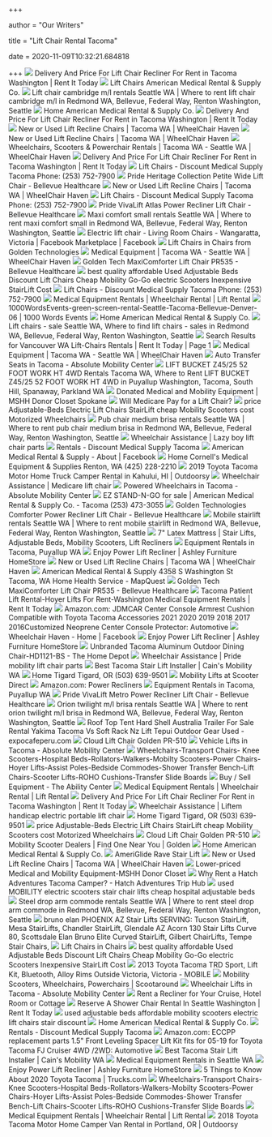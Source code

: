 +++
        
author = "Our Writers"
        
title = "Lift Chair Rental Tacoma"
        
date = 2020-11-09T10:32:21.684818
        
+++
[ ![](http://www.rentittoday.com/cmsAdmin/uploads/thumb/lift-chair_002_001_002_001_021.jpg)](http://www.rentittoday.com/cmsAdmin/uploads/thumb/lift-chair_002_001_002_001_021.jpg) Delivery And Price For Lift Chair Recliner For Rent in Tacoma Washington |  Rent It Today
[ ![](https://cdnmedia.endeavorsuite.com/images/organizations/42d545ee-d7b6-48b2-82d0-f45b2f697bdf/Lift%20Chairs.jpg?v=1441626283638?v=20191022103727)](https://cdnmedia.endeavorsuite.com/images/organizations/42d545ee-d7b6-48b2-82d0-f45b2f697bdf/Lift%20Chairs.jpg?v=1441626283638?v=20191022103727) Lift Chairs American Medical Rental & Supply Co.
[ ![](https://www.accessmedicalequipment.com/itemimages/3375.jpg)](https://www.accessmedicalequipment.com/itemimages/3375.jpg) Lift chair cambridge m/l rentals Seattle WA | Where to rent lift chair  cambridge m/l in Redmond WA, Bellevue, Federal Way, Renton Washington,  Seattle
[ ![](https://cdnmedia.endeavorsuite.com/images/corporate/webdesign/merchslides/liftchairs/56764c33-22c8-4460-9e59-cfe02a320474.jpg)](https://cdnmedia.endeavorsuite.com/images/corporate/webdesign/merchslides/liftchairs/56764c33-22c8-4460-9e59-cfe02a320474.jpg) Home American Medical Rental & Supply Co.
[ ![](https://www.rentittoday.com/cmsAdmin/uploads/thumb/Geri-Chair_002_002_001_002_001_021.jpg)](https://www.rentittoday.com/cmsAdmin/uploads/thumb/Geri-Chair_002_002_001_002_001_021.jpg) Delivery And Price For Lift Chair Recliner For Rent in Tacoma Washington |  Rent It Today
[ ![](http://wheelchairhaven.com/image/132734160.jpg)](http://wheelchairhaven.com/image/132734160.jpg) New or Used Lift Recline Chairs | Tacoma WA | WheelChair Haven
[ ![](http://wheelchairhaven.com/image/132734291.jpg)](http://wheelchairhaven.com/image/132734291.jpg) New or Used Lift Recline Chairs | Tacoma WA | WheelChair Haven
[ ![](http://wheelchairhaven.com/image/132731680.jpg)](http://wheelchairhaven.com/image/132731680.jpg) Wheelchairs, Scooters & Powerchair Rentals | Tacoma WA - Seattle WA |  WheelChair Haven
[ ![](https://www.rentittoday.com/cmsAdmin/uploads/thumb/Wheelchair_001_002_001_002_001_021.gif)](https://www.rentittoday.com/cmsAdmin/uploads/thumb/Wheelchair_001_002_001_002_001_021.gif) Delivery And Price For Lift Chair Recliner For Rent in Tacoma Washington |  Rent It Today
[ ![](https://www.discountmedicaltacoma.net/wp-content/uploads/2020/06/liftchairmonarch-300x300.jpg)](https://www.discountmedicaltacoma.net/wp-content/uploads/2020/06/liftchairmonarch-300x300.jpg) Lift Chairs - Discount Medical Supply Tacoma Phone: (253) 752-7900
[ ![](https://bellevuehealthcare.com/wp-content/uploads/LC-358PW-Stone.jpg)](https://bellevuehealthcare.com/wp-content/uploads/LC-358PW-Stone.jpg) Pride Heritage Collection Petite Wide Lift Chair - Bellevue Healthcare
[ ![](http://wheelchairhaven.com/image/132734292.jpg)](http://wheelchairhaven.com/image/132734292.jpg) New or Used Lift Recline Chairs | Tacoma WA | WheelChair Haven
[ ![](https://www.discountmedicaltacoma.net/wp-content/uploads/2020/06/liftchairsequence-300x168.gif)](https://www.discountmedicaltacoma.net/wp-content/uploads/2020/06/liftchairsequence-300x168.gif) Lift Chairs - Discount Medical Supply Tacoma Phone: (253) 752-7900
[ ![](https://bellevuehealthcare.com/wp-content/uploads/Atlas_Mushroom_Lifted.jpg)](https://bellevuehealthcare.com/wp-content/uploads/Atlas_Mushroom_Lifted.jpg) Pride VivaLift Atlas Power Recliner Lift Chair - Bellevue Healthcare
[ ![](https://www.accessmedicalequipment.com/itemimages/8045.jpg)](https://www.accessmedicalequipment.com/itemimages/8045.jpg) Maxi comfort small rentals Seattle WA | Where to rent maxi comfort small in  Redmond WA, Bellevue, Federal Way, Renton Washington, Seattle
[ ![](https://lookaside.fbsbx.com/lookaside/crawler/media/?media_id=939732626420243)](https://lookaside.fbsbx.com/lookaside/crawler/media/?media_id=939732626420243) Electric lift chair - Living Room Chairs - Wangaratta, Victoria | Facebook  Marketplace | Facebook
[ ![](https://cdnmedia.endeavorsuite.com/images/ThumbGenerator/Thumb.aspx?img=%2F%2Fcdnmedia.endeavorsuite.com%2Fimages%2Fcatalogs%2F357%2Fproducts%2Fdetail%2F3c87d1a2-1f98-480b-ad71-96dc11ce28fc.jpg&mw=700&mh=460&f=1&fz=1)](https://cdnmedia.endeavorsuite.com/images/ThumbGenerator/Thumb.aspx?img=%2F%2Fcdnmedia.endeavorsuite.com%2Fimages%2Fcatalogs%2F357%2Fproducts%2Fdetail%2F3c87d1a2-1f98-480b-ad71-96dc11ce28fc.jpg&mw=700&mh=460&f=1&fz=1) Lift Chairs in Chairs from Golden Technologies
[ ![](http://wheelchairhaven.com/image/132729196.jpg)](http://wheelchairhaven.com/image/132729196.jpg) Medical Equipment | Tacoma WA - Seattle WA | WheelChair Haven
[ ![](https://bellevuehealthcare.com/wp-content/uploads/MaxiComforter-anchor.jpg)](https://bellevuehealthcare.com/wp-content/uploads/MaxiComforter-anchor.jpg) Golden Tech MaxiComforter Lift Chair PR535 - Bellevue Healthcare
[ ![](http://www.aamcare.com/--Used-Lift-Chairs.jpg)](http://www.aamcare.com/--Used-Lift-Chairs.jpg) best quality affordable Used Adjustable Beds Discount Lift Chairs Cheap  Mobility Go-Go electric Scooters Inexpensive StairLift Cost
[ ![](https://www.discountmedicaltacoma.net/wp-content/uploads/2020/06/pridelc105-300x300.jpg)](https://www.discountmedicaltacoma.net/wp-content/uploads/2020/06/pridelc105-300x300.jpg) Lift Chairs - Discount Medical Supply Tacoma Phone: (253) 752-7900
[ ![](https://towsonmedicalequipment.com/wp-content/uploads/2014/08/LC-358XL-Lifted-9-05-223x300.jpg)](https://towsonmedicalequipment.com/wp-content/uploads/2014/08/LC-358XL-Lifted-9-05-223x300.jpg) Medical Equipment Rentals | Wheelchair Rental | Lift Rental
[ ![](https://1000wordsevents.com/wp-content/uploads/2018/02/1000WordsEvents-green-screen-rental-Seattle-Tacoma-Bellevue-Denver-06-300x200.jpg)](https://1000wordsevents.com/wp-content/uploads/2018/02/1000WordsEvents-green-screen-rental-Seattle-Tacoma-Bellevue-Denver-06-300x200.jpg) 1000WordsEvents-green-screen-rental-Seattle-Tacoma-Bellevue-Denver-06 |  1000 Words Events
[ ![](https://cdnmedia.endeavorsuite.com/images/ThumbGenerator/Thumb.aspx?img=http%3A%2F%2Fcdnmedia.endeavorsuite.com%2Fimages%2Fcatalogs%2F406%2Fproducts%2Fdetail%2Ffe509d56-6bb2-4fed-98ef-c1a96cdc6de3.jpg&mw=300&mh=197&f=1)](https://cdnmedia.endeavorsuite.com/images/ThumbGenerator/Thumb.aspx?img=http%3A%2F%2Fcdnmedia.endeavorsuite.com%2Fimages%2Fcatalogs%2F406%2Fproducts%2Fdetail%2Ffe509d56-6bb2-4fed-98ef-c1a96cdc6de3.jpg&mw=300&mh=197&f=1) Home American Medical Rental & Supply Co.
[ ![](https://www.accessmedicalequipment.com/itemimages/CAT25.jpg)](https://www.accessmedicalequipment.com/itemimages/CAT25.jpg) Lift chairs - sale Seattle WA, Where to find lift chairs - sales in Redmond  WA, Bellevue, Federal Way, Renton Washington, Seattle
[ ![](http://www.rentittoday.com/cmsAdmin/uploads/thumb/maxicomfort_48b04b4d13fd0.jpg)](http://www.rentittoday.com/cmsAdmin/uploads/thumb/maxicomfort_48b04b4d13fd0.jpg) Search Results for Vancouver WA Lift-Chairs Rentals | Rent It Today | Page 1
[ ![](http://wheelchairhaven.com/image/132730704.jpg)](http://wheelchairhaven.com/image/132730704.jpg) Medical Equipment | Tacoma WA - Seattle WA | WheelChair Haven
[ ![](https://dealerimages.dealereprocess.com/image/upload/c_limit,dpr_auto/323634)](https://dealerimages.dealereprocess.com/image/upload/c_limit,dpr_auto/323634) Auto Transfer Seats in Tacoma - Absolute Mobility Center
[ ![](https://www.buncerental.com/itemimages/13524.jpg)](https://www.buncerental.com/itemimages/13524.jpg) LIFT BUCKET Z45/25 52 FOOT WORK HT 4WD Rentals Tacoma WA, Where to Rent LIFT  BUCKET Z45/25 52 FOOT WORK HT 4WD in Puyallup Washington, Tacoma, South  Hill, Spanaway, Parkland WA
[ ![](https://mshhdonorclosetspokane.org/wp-content/uploads/2019/01/20190128_085015.jpg)](https://mshhdonorclosetspokane.org/wp-content/uploads/2019/01/20190128_085015.jpg) Donated Medical and Mobility Equipment | MSHH Donor Closet Spokane
[ ![](https://uploads-ssl.webflow.com/5e57eb33765372f7d30e19f9/5e600e0834ad5de5a0905e23_MA-Will-Medicare-Pay-for-a-Lift-Chair.jpeg)](https://uploads-ssl.webflow.com/5e57eb33765372f7d30e19f9/5e600e0834ad5de5a0905e23_MA-Will-Medicare-Pay-for-a-Lift-Chair.jpeg) Will Medicare Pay for a Lift Chair?
[ ![](http://www.latexpedic.com/comforter.jpg)](http://www.latexpedic.com/comforter.jpg) price Adjustable-Beds Electric Lift Chairs StairLift cheap Mobility  Scooters cost Motorized Wheelchairs
[ ![](https://www.accessmedicalequipment.com/itemimages/5638-1.jpg)](https://www.accessmedicalequipment.com/itemimages/5638-1.jpg) Pub chair medium brisa rentals Seattle WA | Where to rent pub chair medium  brisa in Redmond WA, Bellevue, Federal Way, Renton Washington, Seattle
[ ![](https://wheelchairassistance.com/lift-chair/48.jpg)](https://wheelchairassistance.com/lift-chair/48.jpg) Wheelchair Assistance | Lazy boy lift chair parts
[ ![](https://www.discountmedicaltacoma.net/wp-content/uploads/2020/06/wheelchairimsgr.jpg)](https://www.discountmedicaltacoma.net/wp-content/uploads/2020/06/wheelchairimsgr.jpg) Rentals - Discount Medical Supply Tacoma
[ ![](https://lookaside.fbsbx.com/lookaside/crawler/media/?media_id=2703700619660961)](https://lookaside.fbsbx.com/lookaside/crawler/media/?media_id=2703700619660961) American Medical Rental & Supply - About | Facebook
[ ![](https://cdnmedia.endeavorsuite.com/images/corporate/webdesign/merchslides/liftchairs/liftchair.jpg)](https://cdnmedia.endeavorsuite.com/images/corporate/webdesign/merchslides/liftchairs/liftchair.jpg) Home Cornell's Medical Equipment & Supplies Renton, WA (425) 228-2210
[ ![](https://res.cloudinary.com/outdoorsy/image/upload/v1555465385/p/rentals/116397/images/yktykippjfpqy0ii7hi2.jpg)](https://res.cloudinary.com/outdoorsy/image/upload/v1555465385/p/rentals/116397/images/yktykippjfpqy0ii7hi2.jpg) 2019 Toyota Tacoma Motor Home Truck Camper Rental in Kahului, HI | Outdoorsy
[ ![](https://wheelchairassistance.com/lift-chair/18.jpg)](https://wheelchairassistance.com/lift-chair/18.jpg) Wheelchair Assistance | Medicare lift chair
[ ![](https://dealerimages.dealereprocess.com/image/upload/c_limit,dpr_auto/276792)](https://dealerimages.dealereprocess.com/image/upload/c_limit,dpr_auto/276792) Powered Wheelchairs in Tacoma - Absolute Mobility Center
[ ![](https://cdnmedia.endeavorsuite.com/images/catalogs/3095/products/display/00b35d63-cb17-4022-b96f-8daa4332695d.jpg)](https://cdnmedia.endeavorsuite.com/images/catalogs/3095/products/display/00b35d63-cb17-4022-b96f-8daa4332695d.jpg) EZ STAND-N-GO for sale | American Medical Rental & Supply Co. - Tacoma  (253) 473-3055
[ ![](https://bellevuehealthcare.com/wp-content/uploads/comforter-palo-180x180.jpg)](https://bellevuehealthcare.com/wp-content/uploads/comforter-palo-180x180.jpg) Golden Technologies Comforter Power Recliner Lift Chair - Bellevue  Healthcare
[ ![](https://www.accessmedicalequipment.com/itemimages/7925.jpg)](https://www.accessmedicalequipment.com/itemimages/7925.jpg) Mobile stairlift rentals Seattle WA | Where to rent mobile stairlift in  Redmond WA, Bellevue, Federal Way, Renton Washington, Seattle
[ ![](http://www.aamcare-electropedic.com/img/LiftChairs-880x156-w-text.png)](http://www.aamcare-electropedic.com/img/LiftChairs-880x156-w-text.png) 7" Latex Mattress | Stair Lifts, Adjustable Beds, Mobility Scooters, Lift  Recliners
[ ![](https://www.buncerental.com/images/tile-equipment-rentals.jpg)](https://www.buncerental.com/images/tile-equipment-rentals.jpg) Equipment Rentals in Tacoma, Puyallup WA
[ ![](https://ashleyfurniture.scene7.com/is/image/AshleyFurniture/2190212-10x8-CROP?$AFHS-PDP-Zoomed$)](https://ashleyfurniture.scene7.com/is/image/AshleyFurniture/2190212-10x8-CROP?$AFHS-PDP-Zoomed$) Enjoy Power Lift Recliner | Ashley Furniture HomeStore
[ ![](http://wheelchairhaven.com/image/132734294.jpg)](http://wheelchairhaven.com/image/132734294.jpg) New or Used Lift Recline Chairs | Tacoma WA | WheelChair Haven
[ ![](https://s3-media0.fl.yelpcdn.com/bphoto/nBUJGL-McHZLlyb1GJMuMQ/l.jpg)](https://s3-media0.fl.yelpcdn.com/bphoto/nBUJGL-McHZLlyb1GJMuMQ/l.jpg) American Medical Rental & Supply 4358 S Washington St Tacoma, WA Home  Health Service - MapQuest
[ ![](https://bellevuehealthcare.com/wp-content/uploads/MaxiComforter-CoffeeBean.jpg)](https://bellevuehealthcare.com/wp-content/uploads/MaxiComforter-CoffeeBean.jpg) Golden Tech MaxiComforter Lift Chair PR535 - Bellevue Healthcare
[ ![](https://www.rentittoday.com/cmsAdmin/uploads/thumb/electric-hoyer-lift_002_001_002_001_021.gif)](https://www.rentittoday.com/cmsAdmin/uploads/thumb/electric-hoyer-lift_002_001_002_001_021.gif) Tacoma Patient Lift Rental-Hoyer Lifts For Rent-Washington Medical  Equipment Rentals | Rent It Today
[ ![](https://images-na.ssl-images-amazon.com/images/I/71RfXsOYVYL._AC_SL1500_.jpg)](https://images-na.ssl-images-amazon.com/images/I/71RfXsOYVYL._AC_SL1500_.jpg) Amazon.com: JDMCAR Center Console Armrest Cushion Compatible with Toyota  Tacoma Accessories 2021 2020 2019 2018 2017 2016Customized Neoprene Center  Console Protector: Automotive
[ ![](https://lookaside.fbsbx.com/lookaside/crawler/media/?media_id=1959841840927212)](https://lookaside.fbsbx.com/lookaside/crawler/media/?media_id=1959841840927212) Wheelchair Haven - Home | Facebook
[ ![](https://ashleyfurniture.scene7.com/is/image/AshleyFurniture/21902-12-T217-371-LIFT?$AFHS-PDP-Zoomed$)](https://ashleyfurniture.scene7.com/is/image/AshleyFurniture/21902-12-T217-371-LIFT?$AFHS-PDP-Zoomed$) Enjoy Power Lift Recliner | Ashley Furniture HomeStore
[ ![](https://images.homedepot-static.com/productImages/ade710f7-e1c0-4372-a06b-509cc3007fce/svn/outdoor-dining-chairs-hd1121-bs-31_600.jpg)](https://images.homedepot-static.com/productImages/ade710f7-e1c0-4372-a06b-509cc3007fce/svn/outdoor-dining-chairs-hd1121-bs-31_600.jpg) Unbranded Tacoma Aluminum Outdoor Dining Chair-HD1121-BS - The Home Depot
[ ![](https://wheelchairassistance.com/lift-chair/36.jpg)](https://wheelchairassistance.com/lift-chair/36.jpg) Wheelchair Assistance | Pride mobility lift chair parts
[ ![](https://washington.cainsmobility.com/wp-content/uploads/sites/48/2015/09/elderly-gentleman-on-lift.jpg)](https://washington.cainsmobility.com/wp-content/uploads/sites/48/2015/09/elderly-gentleman-on-lift.jpg) Best Tacoma Stair Lift Installer | Cain's Mobility WA
[ ![](https://cdnmedia.endeavorsuite.com/images/corporate/webdesign/merchslides/liftchairs/22030f07-5e94-45ec-8137-86cf1895ce1c.jpg)](https://cdnmedia.endeavorsuite.com/images/corporate/webdesign/merchslides/liftchairs/22030f07-5e94-45ec-8137-86cf1895ce1c.jpg) Home Tigard Tigard, OR (503) 639-9501
[ ![](https://i.pinimg.com/236x/d2/cc/3a/d2cc3a0bc318f6c951ab9d37084fc377--mobility-aids-lift.jpg)](https://i.pinimg.com/236x/d2/cc/3a/d2cc3a0bc318f6c951ab9d37084fc377--mobility-aids-lift.jpg) Mobility Lifts at Scooter Direct
[ ![](https://m.media-amazon.com/images/I/41SQ8gqpc1L._AC_UY218_.jpg)](https://m.media-amazon.com/images/I/41SQ8gqpc1L._AC_UY218_.jpg) Amazon.com: Power Recliners
[ ![](https://www.buncerental.com/images/tile-party-rentals.jpg)](https://www.buncerental.com/images/tile-party-rentals.jpg) Equipment Rentals in Tacoma, Puyallup WA
[ ![](https://bellevuehealthcare.com/wp-content/uploads/Metro-Saville-Grey.jpg)](https://bellevuehealthcare.com/wp-content/uploads/Metro-Saville-Grey.jpg) Pride VivaLift Metro Power Recliner Lift Chair - Bellevue Healthcare
[ ![](https://www.accessmedicalequipment.com/itemimages/7282.jpg)](https://www.accessmedicalequipment.com/itemimages/7282.jpg) Orion twilight m/l brisa rentals Seattle WA | Where to rent orion twilight  m/l brisa in Redmond WA, Bellevue, Federal Way, Renton Washington, Seattle
[ ![](https://www.expocafeperu.com/w/2020/06/roof-top-tent-hard-shell-australia-trailer-for-sale-rental-yakima-tacoma-vs-soft-rack-nz-lift-tepui.jpg)](https://www.expocafeperu.com/w/2020/06/roof-top-tent-hard-shell-australia-trailer-for-sale-rental-yakima-tacoma-vs-soft-rack-nz-lift-tepui.jpg) Roof Top Tent Hard Shell Australia Trailer For Sale Rental Yakima Tacoma Vs  Soft Rack Nz Lift Tepui Outdoor Gear Used - expocafeperu.com
[ ![](http://epedic.com/SOS8-7.jpg)](http://epedic.com/SOS8-7.jpg) Cloud Lift Chair Golden PR-510
[ ![](https://dealerimages.dealereprocess.com/image/upload/c_limit,dpr_auto/323666)](https://dealerimages.dealereprocess.com/image/upload/c_limit,dpr_auto/323666) Vehicle Lifts in Tacoma - Absolute Mobility Center
[ ![](https://images.squarespace-cdn.com/content/v1/567c8630a12f44019c97bfa7/1514491988879-2LO3KILOMZJR60NZDDDO/ke17ZwdGBToddI8pDm48kDHPSfPanjkWqhH6pl6g5ph7gQa3H78H3Y0txjaiv_0fDoOvxcdMmMKkDsyUqMSsMWxHk725yiiHCCLfrh8O1z4YTzHvnKhyp6Da-NYroOW3ZGjoBKy3azqku80C789l0mwONMR1ELp49Lyc52iWr5dNb1QJw9casjKdtTg1_-y4jz4ptJBmI9gQmbjSQnNGng/DSCN0717.JPG)](https://images.squarespace-cdn.com/content/v1/567c8630a12f44019c97bfa7/1514491988879-2LO3KILOMZJR60NZDDDO/ke17ZwdGBToddI8pDm48kDHPSfPanjkWqhH6pl6g5ph7gQa3H78H3Y0txjaiv_0fDoOvxcdMmMKkDsyUqMSsMWxHk725yiiHCCLfrh8O1z4YTzHvnKhyp6Da-NYroOW3ZGjoBKy3azqku80C789l0mwONMR1ELp49Lyc52iWr5dNb1QJw9casjKdtTg1_-y4jz4ptJBmI9gQmbjSQnNGng/DSCN0717.JPG) Wheelchairs-Transport Chairs- Knee Scooters-Hospital  Beds-Rollators-Walkers-Mobilty Scooters-Power Chairs-Hoyer Lifts-Assist  Poles-Bedside Commodes-Shower Transfer Bench-Lift Chairs-Scooter Lifts-ROHO  Cushions-Transfer Slide Boards
[ ![](https://pronto-core-cdn.prontomarketing.com/2/wp-content/uploads/sites/2120/2020/09/Lift-Chair-scaled.jpg)](https://pronto-core-cdn.prontomarketing.com/2/wp-content/uploads/sites/2120/2020/09/Lift-Chair-scaled.jpg) Buy / Sell Equipment - The Ability Center
[ ![](https://towsonmedicalequipment.com/wp-content/uploads/2016/03/102exl-rd.jpg)](https://towsonmedicalequipment.com/wp-content/uploads/2016/03/102exl-rd.jpg) Medical Equipment Rentals | Wheelchair Rental | Lift Rental
[ ![](https://www.rentittoday.com/cmsAdmin/uploads/thumb/wheelchair_003_001_001_001_002_001_021.jpg)](https://www.rentittoday.com/cmsAdmin/uploads/thumb/wheelchair_003_001_001_001_002_001_021.jpg) Delivery And Price For Lift Chair Recliner For Rent in Tacoma Washington |  Rent It Today
[ ![](https://wheelchairassistance.com/lift-chair/42.jpg)](https://wheelchairassistance.com/lift-chair/42.jpg) Wheelchair Assistance | Liftem handicap electric portable lift chair
[ ![](https://cdnmedia.endeavorsuite.com/images/corporate/webdesign/merchslides/bathsafety/0f59b00e-f38a-4139-abab-8aa9b624dc27.jpg)](https://cdnmedia.endeavorsuite.com/images/corporate/webdesign/merchslides/bathsafety/0f59b00e-f38a-4139-abab-8aa9b624dc27.jpg) Home Tigard Tigard, OR (503) 639-9501
[ ![](http://www.aamcare-electropedic.com/open-06.jpg)](http://www.aamcare-electropedic.com/open-06.jpg) price Adjustable-Beds Electric Lift Chairs StairLift cheap Mobility  Scooters cost Motorized Wheelchairs
[ ![](http://epedic.com/501-001.jpg)](http://epedic.com/501-001.jpg) Cloud Lift Chair Golden PR-510
[ ![](https://www.goldentech.com/wp-content/uploads/2020/03/dealer-banner.jpg)](https://www.goldentech.com/wp-content/uploads/2020/03/dealer-banner.jpg) Mobility Scooter Dealers | Find One Near You | Golden
[ ![](https://cdnmedia.endeavorsuite.com/images/corporate/webdesign/merchslides/service/540407a8-327e-42fe-8d68-dac444168b3f.jpg)](https://cdnmedia.endeavorsuite.com/images/corporate/webdesign/merchslides/service/540407a8-327e-42fe-8d68-dac444168b3f.jpg) Home American Medical Rental & Supply Co.
[ ![](https://www.ameriglide-wilmington-nc.com/cache/1539285423153/resources/product/760/picture.jpg)](https://www.ameriglide-wilmington-nc.com/cache/1539285423153/resources/product/760/picture.jpg) AmeriGlide Rave Stair Lift
[ ![](http://wheelchairhaven.com/image/132734293.jpg)](http://wheelchairhaven.com/image/132734293.jpg) New or Used Lift Recline Chairs | Tacoma WA | WheelChair Haven
[ ![](https://images.squarespace-cdn.com/content/v1/567c8630a12f44019c97bfa7/1490737655722-7LWDMN45LXD7JAIY7D45/ke17ZwdGBToddI8pDm48kCoPs70z4ttRDpp4dcsu1XtZw-zPPgdn4jUwVcJE1ZvWQUxwkmyExglNqGp0IvTJZUJFbgE-7XRK3dMEBRBhUpy6yoDuiq1UxDRtYk6heJS1hzesqFet1damzDIGgPFA8ds3ribLhganr5mgkhHdcM0/Lift%2Bchair+%281%29.png?format=1000w)](https://images.squarespace-cdn.com/content/v1/567c8630a12f44019c97bfa7/1490737655722-7LWDMN45LXD7JAIY7D45/ke17ZwdGBToddI8pDm48kCoPs70z4ttRDpp4dcsu1XtZw-zPPgdn4jUwVcJE1ZvWQUxwkmyExglNqGp0IvTJZUJFbgE-7XRK3dMEBRBhUpy6yoDuiq1UxDRtYk6heJS1hzesqFet1damzDIGgPFA8ds3ribLhganr5mgkhHdcM0/Lift%2Bchair+%281%29.png?format=1000w) Lower-priced Medical and Mobility Equipment-MSHH Donor Closet
[ ![](https://hatchadventures.com/blog/wp-content/uploads/2018/06/YNP-GTNP-1567.jpg)](https://hatchadventures.com/blog/wp-content/uploads/2018/06/YNP-GTNP-1567.jpg) Why Rent a Hatch Adventures Tacoma Camper? - Hatch Adventures Trip Hub
[ ![](https://www.electroease.com/--Used-Master.jpg)](https://www.electroease.com/--Used-Master.jpg) used MOBILITY electric scooters stair chair lifts cheap hospital adjustable  beds
[ ![](https://www.accessmedicalequipment.com/itemimages/2474.jpg)](https://www.accessmedicalequipment.com/itemimages/2474.jpg) Steel drop arm commode rentals Seattle WA | Where to rent steel drop arm  commode in Redmond WA, Bellevue, Federal Way, Renton Washington, Seattle
[ ![](http://www.latexpedic.com/lift-chairs.jpg)](http://www.latexpedic.com/lift-chairs.jpg) bruno elan PHOENIX AZ Stair Lifts SERVING: Tucson StairLift, Mesa  StairLifts, Chandler StairLift, Glendale AZ Acorn 130 Stair Lifts Curve 80,  Scottsdale Elan Bruno Elite Curved StairLift, Gilbert ChairLifts, Tempe  Stair Chairs,
[ ![](https://cdnmedia.endeavorsuite.com/images/ThumbGenerator/Thumb.aspx?img=%2F%2Fcdnmedia.endeavorsuite.com%2Fimages%2Fcatalogs%2F299%2Fproducts%2Fdetail%2F543c5b68-6972-4ee8-a68c-6a8cf2cb4228.jpg&mw=700&mh=460&f=1&fz=1)](https://cdnmedia.endeavorsuite.com/images/ThumbGenerator/Thumb.aspx?img=%2F%2Fcdnmedia.endeavorsuite.com%2Fimages%2Fcatalogs%2F299%2Fproducts%2Fdetail%2F543c5b68-6972-4ee8-a68c-6a8cf2cb4228.jpg&mw=700&mh=460&f=1&fz=1) Lift Chairs in Chairs
[ ![](http://www.aamcare.com/--used-hospital-beds-3.jpg)](http://www.aamcare.com/--used-hospital-beds-3.jpg) best quality affordable Used Adjustable Beds Discount Lift Chairs Cheap  Mobility Go-Go electric Scooters Inexpensive StairLift Cost
[ ![](https://s3-us-west-2.amazonaws.com/usedphotosna/83005395_614.jpg)](https://s3-us-west-2.amazonaws.com/usedphotosna/83005395_614.jpg) 2013 Toyota Tacoma TRD Sport, Lift Kit, Bluetooth, Alloy Rims Outside  Victoria, Victoria - MOBILE
[ ![](https://scootaround.com/images/thumbs/0008812_lift-chairs_450.jpeg)](https://scootaround.com/images/thumbs/0008812_lift-chairs_450.jpeg) Mobility Scooters, Wheelchairs, Powerchairs | Scootaround
[ ![](https://dealerimages.dealereprocess.com/image/upload/c_limit,dpr_auto/287132)](https://dealerimages.dealereprocess.com/image/upload/c_limit,dpr_auto/287132) Wheelchair Lifts in Tacoma - Absolute Mobility Center
[ ![](https://www.tripsavvy.com/thmb/EYg69KGh92TYStw4KVc1DhL0B8Q=/2408x2408/smart/filters:no_upscale()/GettyImages-912370824-5c3e4fc0c9e77c000193a590.jpg)](https://www.tripsavvy.com/thmb/EYg69KGh92TYStw4KVc1DhL0B8Q=/2408x2408/smart/filters:no_upscale()/GettyImages-912370824-5c3e4fc0c9e77c000193a590.jpg) Rent a Recliner for Your Cruise, Hotel Room or Cottage
[ ![](https://www.rentittoday.com/cmsAdmin/uploads/bath_bench_48bd503f522b3.jpg)](https://www.rentittoday.com/cmsAdmin/uploads/bath_bench_48bd503f522b3.jpg) Reserve A Shower Chair Rental In Seattle Washington | Rent It Today
[ ![](https://www.electroease.com/ELECTROEASE-3.jpg)](https://www.electroease.com/ELECTROEASE-3.jpg) used adjustable beds affordable mobility scooters electric lift chairs  stair discount
[ ![](https://published-assets.ari-build.com/Content/Published/Site/26770/images/wheelchair-mob.jpg)](https://published-assets.ari-build.com/Content/Published/Site/26770/images/wheelchair-mob.jpg) Home American Medical Rental & Supply Co.
[ ![](https://www.discountmedicaltacoma.net/wp-content/uploads/2020/06/transportchair-300x300.jpg)](https://www.discountmedicaltacoma.net/wp-content/uploads/2020/06/transportchair-300x300.jpg) Rentals - Discount Medical Supply Tacoma
[ ![](https://images-na.ssl-images-amazon.com/images/I/51gdVRQE5YL._AC_SY355_.jpg)](https://images-na.ssl-images-amazon.com/images/I/51gdVRQE5YL._AC_SY355_.jpg) Amazon.com: ECCPP replacement parts 1.5" Front Leveling Spacer Lift Kit  fits for 05-19 for Toyota Tacoma FJ Cruiser 4WD /2WD: Automotive
[ ![](https://washington.cainsmobility.com/wp-content/uploads/sites/48/2015/09/grandpa-grandchild-lift-happy.jpg)](https://washington.cainsmobility.com/wp-content/uploads/sites/48/2015/09/grandpa-grandchild-lift-happy.jpg) Best Tacoma Stair Lift Installer | Cain's Mobility WA
[ ![](https://www.accessmedicalequipment.com/itemimages/CAT23.jpg)](https://www.accessmedicalequipment.com/itemimages/CAT23.jpg) Medical Equipment Rentals in Seattle WA
[ ![](https://ashleyfurniture.scene7.com/is/image/AshleyFurniture/21902-12-SW-KO?$AFHS-PDP-Main$)](https://ashleyfurniture.scene7.com/is/image/AshleyFurniture/21902-12-SW-KO?$AFHS-PDP-Main$) Enjoy Power Lift Recliner | Ashley Furniture HomeStore
[ ![](https://www.trucks.com/wp-content/uploads/2019/02/tacoma-fea.jpg)](https://www.trucks.com/wp-content/uploads/2019/02/tacoma-fea.jpg) 5 Things to Know About 2020 Toyota Tacoma | Trucks.com
[ ![](https://images.squarespace-cdn.com/content/v1/567c8630a12f44019c97bfa7/1490733267889-2TP8MJJ9Z8U0QIQJWMCN/ke17ZwdGBToddI8pDm48kCCzOjN87csGMvJuTXoe9hNZw-zPPgdn4jUwVcJE1ZvWhcwhEtWJXoshNdA9f1qD7Xj1nVWs2aaTtWBneO2WM-v7tHbgwCsUf_30GbD1t-Blc0FG3lb8No4yc4_26h2W5w/hosptial+bed2.jpg?format=1000w)](https://images.squarespace-cdn.com/content/v1/567c8630a12f44019c97bfa7/1490733267889-2TP8MJJ9Z8U0QIQJWMCN/ke17ZwdGBToddI8pDm48kCCzOjN87csGMvJuTXoe9hNZw-zPPgdn4jUwVcJE1ZvWhcwhEtWJXoshNdA9f1qD7Xj1nVWs2aaTtWBneO2WM-v7tHbgwCsUf_30GbD1t-Blc0FG3lb8No4yc4_26h2W5w/hosptial+bed2.jpg?format=1000w) Wheelchairs-Transport Chairs- Knee Scooters-Hospital  Beds-Rollators-Walkers-Mobilty Scooters-Power Chairs-Hoyer Lifts-Assist  Poles-Bedside Commodes-Shower Transfer Bench-Lift Chairs-Scooter Lifts-ROHO  Cushions-Transfer Slide Boards
[ ![](https://towsonmedicalequipment.com/wp-content/uploads/2019/11/1100-with-staircase-1-300x300.jpg)](https://towsonmedicalequipment.com/wp-content/uploads/2019/11/1100-with-staircase-1-300x300.jpg) Medical Equipment Rentals | Wheelchair Rental | Lift Rental
[ ![](https://res.cloudinary.com/outdoorsy/image/upload/a_exif,q_auto,f_auto,w_auto,h_600,w_900,c_fill/v1547484172/p/rentals/103971/images/xhkjcxzkiux1yohn1tew.jpg)](https://res.cloudinary.com/outdoorsy/image/upload/a_exif,q_auto,f_auto,w_auto,h_600,w_900,c_fill/v1547484172/p/rentals/103971/images/xhkjcxzkiux1yohn1tew.jpg) 2018 Toyota Tacoma Motor Home Camper Van Rental in Portland, OR | Outdoorsy
